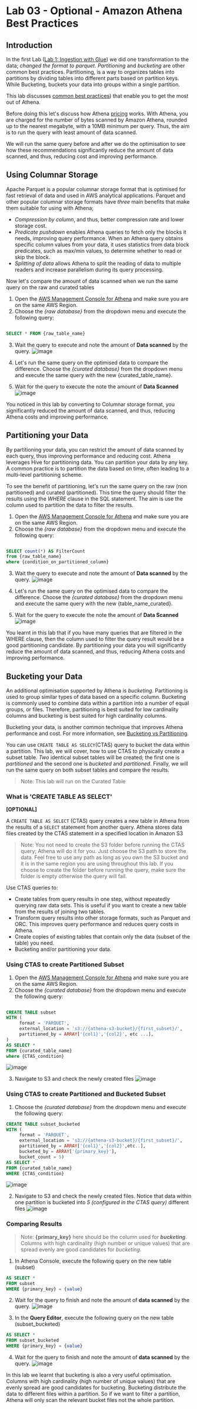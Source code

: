 # Lab 03 - Optional - Amazon Athena Best Practices


## Introduction

In the first Lab ([Lab 1: Ingestion with Glue](../01_ingestion_with_glue/README.md)) we did one transformation to the data; *changed the format to parquet*. *Partitioning* and *bucketing* are other common best practices. Partitioning, is a way to organizes tables into partitions by dividing tables into different parts based on partition keys. While Bucketing, buckets your data into groups within a single partition. 

This lab discusses [common best practices](https://aws.amazon.com/blogs/big-data/top-10-performance-tuning-tips-for-amazon-athena/)) that enable you to get the most out of Athena.

Before doing this let's discuss how Athena [pricing](https://aws.amazon.com/athena/pricing/) works. With Athena, you are charged for the number of bytes scanned by Amazon Athena, rounded up to the nearest megabyte, with a 10MB minimum per query. Thus, the aim is to run the query with least amount of data scanned.

We will run the same query before and after we do the optimisation to see how these recommendations significantly reduce the amount of data scanned, and thus, reducing cost and improving performance.
  
## Using Columnar Storage
Apache Parquet is a popular columnar storage format that is optimised for fast retrieval of data and used in AWS analytical applications. Parquet and other popular columnar storage formats have *three* main benefits that make them suitable for using with Athena; 

 - *Compression by column*, and thus, better compression rate and lower storage cost.
 - *Predicate pushdown* enables Athena queries to fetch only the blocks it needs, improving query performance. When an Athena query obtains specific column values from your data, it uses statistics from data block predicates, such as max/min values, to determine whether to read or skip the block.
 - *Splitting of data* allows Athena to split the reading of data to multiple readers and increase parallelism during its query processing.

Now let's compare the amount of data scanned when we run the same query on the raw and curated tables

 1.  Open the [AWS Management Console for Athena](https://console.aws.amazon.com/athena/home) and make sure you are on the same AWS Region.
 2. Choose the *{raw database}* from the dropdown menu and execute the following query:

```sql

SELECT * FROM {raw_table_name}

```

 3. Wait the query to execute and note the amount of **Data scanned** by the query. 
 ![image](img/athena_query_noparq.png)
 
 4. Let's run the same query on the optimised data to compare the difference. Choose the *{curated database}* from the dropdown menu and execute the same query with the new {curated_table_name}.
 5. Wait for the query to execute the note the amount of **Data Scanned**
 ![image](img/athena_query_parq.png)

You noticed in this lab by converting to Columnar storage format, you significantly reduced the amount of data scanned, and thus, reducing Athena costs and improving performance.

## Partitioning your Data

By partitioning your data, you can restrict the amount of data scanned by each query, thus improving performance and reducing cost. Athena leverages Hive for partitioning data. You can partition your data by any key. A common practice is to partition the data based on time, often leading to a multi-level partitioning scheme.

To see the benefit of partitioning, let's run the same query on the raw (non partitioned) and curated (partitioned). This time the query should filter the results using the *WHERE* clause in the SQL statement. The aim is use the column used to partition the data to filter the results.

1.  Open the [AWS Management Console for Athena](https://console.aws.amazon.com/athena/home) and make sure you are on the same AWS Region.
 2. Choose the *{raw database}* from the dropdown menu and execute the following query:

```sql

SELECT count(*) AS FilterCount 
from {raw_table_name} 
where {condition_on_partitioned_column}

```

 3. Wait the query to execute and note the amount of **Data scanned** by the query. 
 ![image](img/athena_query_nopart.png)
 
 4. Let's run the same query on the optimised data to compare the difference. Choose the *{curated database}* from the dropdown menu and execute the same query with the new {table_name_curated}.
 5. Wait for the query to execute the note the amount of **Data Scanned**
 ![image](img/athena_query_part.png)

You learnt in this lab that if you have many queries that are filtered in the WHERE clause, then the column used to filter the query result would be a good partitioning candidate. By partitioning your data you will  significantly reduce the amount of data scanned, and thus, reducing Athena costs and improving performance. 

## Bucketing your Data

An additional optimisation supported by Athena is *bucketing*. Partitioning is used to group similar types of data based on a specific column. Bucketing is commonly used to combine data within a partition into a number of equal groups, or files. Therefore, partitioning is best suited for low cardinality columns and bucketing is best suited for high cardinality columns.

Bucketing your data, is another common technique that improves Athena performance and cost. For more information, see [Bucketing vs Partitioning](https://docs.aws.amazon.com/athena/latest/ug/bucketing-vs-partitioning.html). 

You can use ```CREATE TABLE AS SELECY```(CTAS) query to bucket the data within a partition. This lab, we will cover, how to use CTAS to physically create a subset table. *Two* identical subset tables will be created; the first one is *partitioned* and the second one is *bucketed* and *partitioned*. Finally, we will run the same query on both subset tables and compare the results.

> Note: This lab will run on the Curated Table

### What is 'CREATE TABLE AS SELECT'

**[OPTIONAL]**

A `CREATE TABLE AS SELECT` (CTAS) query creates a new table in Athena from the results of a `SELECT` statement from another query. Athena stores data files created by the CTAS statement in a specified location in Amazon S3

> Note: You not need to create the S3 folder before running the CTAS query; Athena will do it for you. Just choose the S3 path to store the data. Feel free to use any path as long as you own the  S3 bucket and it is in the same region you are using throughout this lab.
> If you choose to create the folder before running the query, make sure the folder is empty otherwise the query will fail.

Use CTAS queries to:

-   Create tables from query results in one step, without repeatedly querying raw data sets. This is useful if you want to create a new table from the results of joining two tables.
-   Transform query results into other storage formats, such as Parquet and ORC. This improves query performance and reduces query costs in Athena.
-   Create copies of existing tables that contain only the data (subset of the table) you need.
- Bucketing and/or partitioning your data.


### Using CTAS to create Partitioned Subset 

 1. Open the [AWS Management Console for Athena](https://console.aws.amazon.com/athena/home) and make sure you are on the same AWS Region.
 2. Choose the *{curated database}* from the dropdown menu and execute the following query:
 ```sql

CREATE TABLE subset 
WITH (
      format = 'PARQUET', 
      external_location = 's3://{athena-s3-bucket}/{first_subset}/', 
      partitioned_by = ARRAY['{col1}','{col2}', etc ...], 
) 
AS SELECT * 
FROM {curated_table_name}
where {CTAS_condition}

```

![image](img/athena_ctas_buck.png)

 3. Navigate to S3 and check the newly created files
 ![image](img/athena_ctas_s3_nobuck.png)

### Using CTAS to create Partitioned and Bucketed Subset
 

 1. Choose the *{curated database}* from the dropdown menu and execute the following query:
 ```sql
 CREATE TABLE subset_bucketed 
WITH (
      format = 'PARQUET', 
      external_location = 's3://{athena-s3-bucket}/{first_subset}/', 
      partitioned_by = ARRAY['{col1}','{col2}',etc..], 
      bucketed_by = ARRAY['{primary_key}'], 
      bucket_count = 5) 
AS SELECT * 
FROM {curated_table_name}
WHERE {CTAS_condition}

```

![image](img/athena_ctas_buck.png)

 2. Navigate to S3 and check the newly created files. Notice that data within one partition is bucketed into *5 (configured in the CTAS query)* different files
 ![image](img/athena_ctas_s3_buck.png)
 
### Comparing Results
 
 > Note: **{primary_key}** here should be the column used for ***bucketing***. Columns with high cardinality (high number or unique values) that are spread evenly are good candidates for *bucketing*.

 1. In Athena Console, execute the following query on the new table (subset)
   ```sql
AS SELECT * 
FROM subset
WHERE {primary_key} = {value} 

```

 2. Wait for the query to finish and note the amount of **data scanned** by the query.
  ![image](img/athena_subset_nobuck.png)

 3. In the **Query Editor**, execute the following query on the new table (subset_bucketed)
   ```sql
AS SELECT * 
FROM subset_bucketed
WHERE {primary_key} = {value} 

```

 4. Wait for the query to finish and note the amount of **data scanned** by the query.
  ![image](img/athena_subset_buck.png)

In this lab we learnt that bucketing is also a very useful optimisation. Columns with high cardinality (high number of unique values) that are evenly spread are good candidates for bucketing. Bucketing distribute the data to different files within a partition. So if we want to filter a partition, Athena will only scan the relevant bucket files not the whole partition.